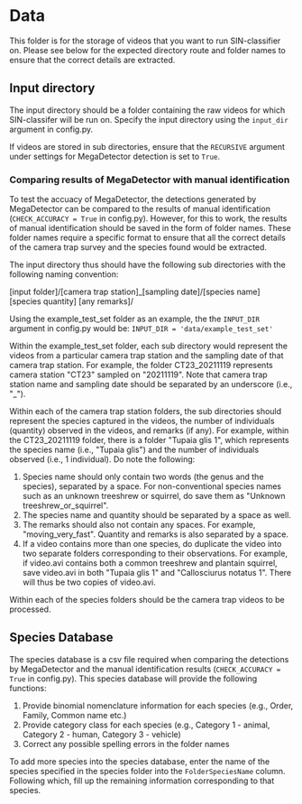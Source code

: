 # Data
This folder is for the storage of videos that you want to run SIN-classifier on. Please see below for the expected directory route and folder names to ensure that the correct details are extracted. 

## Input directory
The input directory should be a folder containing the raw videos for which SIN-classifer will be run on. Specify the input directory using the `input_dir` argument in config.py. 

If videos are stored in sub directories, ensure that the `RECURSIVE` argument under settings for MegaDetector detection is set to `True`. 

### Comparing results of MegaDetector with manual identification
To test the accuacy of MegaDetector, the detections generated by MegaDetector can be compared to the results of manual identification (`CHECK_ACCURACY = True` in config.py). However, for this to work, the results of manual identification should be saved in the form of folder names. These folder names require a specific format to ensure that all the correct details of the camera trap survey and the species found would be extracted. 

The input directory thus should have the following sub directories with the following naming convention: 

[input folder]/[camera trap station]_[sampling date]/[species name] [species quantity] [any remarks]/

Using the example_test_set folder as an example, the the `INPUT_DIR` argument in config.py would be:
`INPUT_DIR = 'data/example_test_set'`

Within the example_test_set folder, each sub directory would represent the videos from a particular camera trap station and the sampling date of that camera trap station. For example, the folder CT23_20211119 represents camera station "CT23" sampled on "20211119". Note that camera trap station name and sampling date should be separated by an underscore (i.e., "_"). 

Within each of the camera trap station folders, the sub directories should represent the species captured in the videos, the number of individuals (quantity) observed in the videos, and remarks (if any). For example, within the CT23_20211119 folder, there is a folder "Tupaia glis 1", which represents the species name (i.e., "Tupaia glis") and the number of individuals observed (i.e., 1 individual). Do note the following: 
1) Species name should only contain two words (the genus and the species), separated by a space. For non-conventional species names such as an unknown treeshrew or squirrel, do save them as "Unknown treeshrew_or_squirrel". 
2) The species name and quantity should be separated by a space as well. 
3) The remarks should also not contain any spaces. For example, "moving_very_fast". Quantity and remarks is also separated by a space. 
4) If a video contains more than one species, do duplicate the video into two separate folders corresponding to their observations. For example, if video.avi contains both a common treeshrew and plantain squirrel, save video.avi in both "Tupaia glis 1" and "Callosciurus notatus 1". There will thus be two copies of video.avi. 

Within each of the species folders should be the camera trap videos to be processed. 

## Species Database 
The species database is a csv file required when comparing the detections by MegaDetector and the manual identification results (`CHECK_ACCURACY = True` in config.py). This species database will provide the following functions: 
1) Provide binomial nomenclature information for each species (e.g., Order, Family, Common name etc.)
2) Provide category class for each species (e.g., Category 1 - animal, Category 2 - human, Category 3 - vehicle)
3) Correct any possible spelling errors in the folder names

To add more species into the species database, enter the name of the species specified in the species folder into the `FolderSpeciesName` column. Following which, fill up the remaining information corresponding to that species. 
